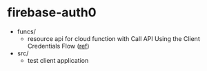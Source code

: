 # firebase-auth0

- funcs/
  - resource api for cloud function with Call API Using the Client Credentials Flow ([ref](https://auth0.com/docs/flows/guides/client-credentials/call-api-client-credentials))
- src/
  - test client application

